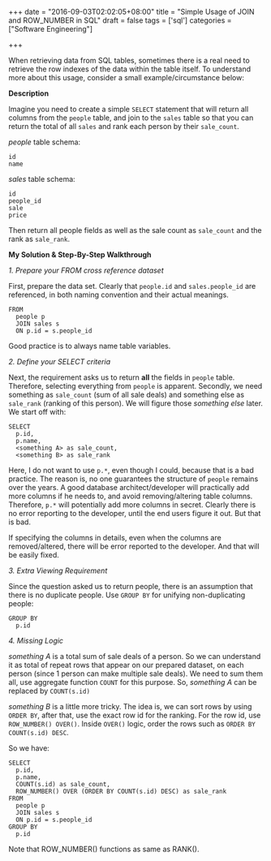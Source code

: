 +++
date = "2016-09-03T02:02:05+08:00"
title = "Simple Usage of JOIN and ROW_NUMBER in SQL"
draft = false
tags = ['sql']
categories = ["Software Engineering"]

+++

When retrieving data from SQL tables, sometimes there is a real need to retrieve the row indexes of the data within the table itself. To understand more about this usage, consider a small example/circumstance below:

**Description**

Imagine you need to create a simple `SELECT` statement that will return all columns from the `people` table, and join to the `sales` table so that you can return the total of all `sales` and rank each person by their `sale_count`.

*people* table schema:

    id  
    name

*sales* table schema:

    id      
    people_id   
    sale     
    price    

Then return all people fields as well as the sale count as `sale_count` and the rank as `sale_rank`.

**My Solution & Step-By-Step Walkthrough**

*1. Prepare your FROM cross reference dataset*

First, prepare the data set. Clearly that `people.id` and `sales.people_id` are referenced, in both naming convention and their actual meanings.

    FROM
      people p
      JOIN sales s
      ON p.id = s.people_id

Good practice is to always name table variables.

*2. Define your SELECT criteria*

Next, the requirement asks us to return **all** the fields in `people` table. Therefore, selecting everything from `people` is apparent. Secondly, we need something as `sale_count` (sum of all sale deals) and something else as `sale_rank` (ranking of this person). We will figure those *something else* later. We start off with:

    SELECT
      p.id,
      p.name,
      <something A> as sale_count,
      <something B> as sale_rank

Here, I do not want to use `p.*`, even though I could, because that is a bad practice. The reason is, no one guarantees the structure of `people` remains over the years. A good database architect/developer will practically add more columns if he needs to, and avoid removing/altering table columns. Therefore, `p.*` will potentially add more columns in secret. Clearly there is no error reporting to the developer, until the end users figure it out. But that is bad.

If specifying the columns in details, even when the columns are removed/altered, there will be error reported to the developer. And that will be easily fixed.

*3. Extra Viewing Requirement*

Since the question asked us to return people, there is an assumption that there is no duplicate people. Use `GROUP BY` for unifying non-duplicating people:

    GROUP BY
      p.id

*4. Missing Logic*

*something A* is a total sum of sale deals of a person. So we can understand it as total of repeat rows that appear on our prepared dataset, on each person (since 1 person can make multiple sale deals). We need to sum them all, use aggregate function `COUNT` for this purpose. So, *something A* can be replaced by `COUNT(s.id)`

*something B* is a little more tricky. The idea is, we can sort rows by using `ORDER BY`, after that, use the exact row id for the ranking. For the row id, use `ROW_NUMBER() OVER()`. Inside `OVER()` logic, order the rows such as `ORDER BY COUNT(s.id) DESC`.

So we have:

    SELECT 
      p.id,
      p.name,
      COUNT(s.id) as sale_count,
      ROW_NUMBER() OVER (ORDER BY COUNT(s.id) DESC) as sale_rank
    FROM
      people p
      JOIN sales s
      ON p.id = s.people_id
    GROUP BY
      p.id

Note that ROW_NUMBER() functions as same as RANK().